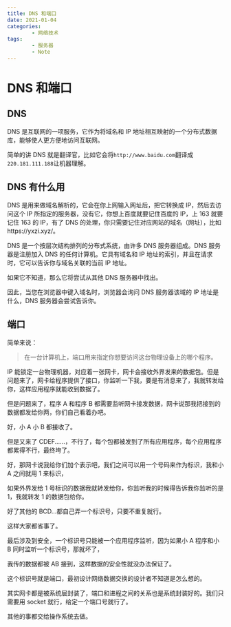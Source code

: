 ```yaml
---
title: DNS 和端口
date: 2021-01-04
categories:
        - 网络技术
tags:
        - 服务器
        - Note
---
```


# DNS 和端口

## DNS

DNS 是互联网的一项服务，它作为将域名和 IP 地址相互映射的一个分布式数据库，能够使人更方便地访问互联网。

简单的讲 DNS 就是翻译官，比如它会将`http://www.baidu.com`翻译成`220.181.111.188`让机器理解。

## DNS 有什么用

DNS 是用来做域名解析的，它会在你上网输入网址后，把它转换成 IP，然后去访问这个 IP 所指定的服务器，没有它，你想上百度就要记住百度的 IP，上 163 就要记住 163 的 IP，有了 DNS 的处理，你只需要记住对应网站的域名（网址），比如https://yxzi.xyz/。

DNS 是一个按层次结构排列的分布式系统，由许多 DNS 服务器组成。DNS 服务器是注册加入 DNS 的任何计算机。它具有域名和 IP 地址的索引，并且在请求时，它可以告诉你与域名关联的当前 IP 地址。

如果它不知道，那么它将尝试从其他 DNS 服务器中找出。

因此，当您在浏览器中键入域名时，浏览器会询问 DNS 服务器该域的 IP 地址是什么，DNS 服务器会尝试告诉你。

## 端口

简单来说：

> 在一台计算机上，端口用来指定你想要访问这台物理设备上的哪个程序。

IP 能锁定一台物理机器，对应着一张网卡，网卡会接收外界发来的数据包。但是问题来了，网卡给程序提供了接口，你监听一下我，要是有消息来了，我就转发给你，这样应用程序就能收到数据了。

但是问题来了，程序 A 和程序 B 都需要监听网卡接发数据，网卡说那我把接到的数据都发给你两，你们自己看着办吧。

好，小 A 小 B 都接收了。

但是又来了 CDEF......，不行了，每个包都被发到了所有应用程序，每个应用程序都累得不行，最终垮了。

好，那网卡说我给你们加个表示吧，我们之间可以用一个号码来作为标识，我和小 A 之间就用 1 来标识，

如果外界发给 1 号标识的数据我就转发给你，你监听我的时候得告诉我你监听的是 1，我就转发 1 的数据包给你。

好了其他的 BCD...都自己弄一个标识号，只要不重复就行。

这样大家都省事了。

最后涉及到安全，一个标识号只能被一个应用程序监听，因为如果小 A 程序和小 B 同时监听一个标识号，那就坏了，

我传的数据都被 AB 接到，这样数据的安全性就没办法保证了。

这个标识号就是端口，最初设计网络数据交换的设计者不知道是怎么想的。

其实网卡都是被系统层封装了，端口和进程之间的关系也是系统封装好的。我们只需要用 socket 就行，给定一个端口号就行了。

其他的事都交给操作系统去做。
